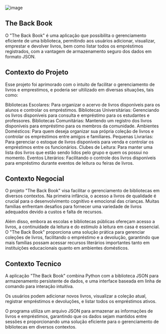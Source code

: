 ![image](https://github.com/Daniel7SaCl/Curso-em-video/assets/159186648/5902a38a-3852-44e5-ba6d-0dfda65a05f2)
## The Back Book

O "The Back Book" é uma aplicação que possibilita o gerenciamento eficiente de uma biblioteca, permitindo aos usuários adicionar, visualizar, emprestar e devolver livros, bem como listar todos os empréstimos registrados, com a vantagem de armazenamento seguro dos dados em formato JSON.

## Contexto do Projeto

Esse projeto foi aprimorado com o intuito de facilitar o gerenciamento de livros e emprestimos, e poderia ser ultilizado em diversas situações, tais como:

Bibliotecas Escolares: Para organizar o acervo de livros disponíveis para os alunos e controlar os empréstimos.
Bibliotecas Universitárias: Gerenciando os livros disponíveis para consulta e empréstimo para os estudantes e professores.
Bibliotecas Comunitárias: Mantendo um registro dos livros disponíveis para empréstimo para os membros da comunidade.
Ambientes Domésticos: Para quem deseja organizar sua própria coleção de livros e controlar os empréstimos entre amigos e familiares.
Pequenas Livrarias: Para gerenciar o estoque de livros disponíveis para venda e controlar os empréstimos entre os funcionários.
Clubes de Leitura: Para manter uma lista dos livros que estão sendo lidos pelo grupo e quem os possui no momento.
Eventos Literários: Facilitando o controle dos livros disponíveis para empréstimo durante eventos de leitura ou feiras de livros.

## Contexto Negocial

O projeto "The Back Book" visa facilitar o gerenciamento de bibliotecas em diversos contextos. Na primeira infância, o acesso a livros de qualidade é crucial para o desenvolvimento cognitivo e emocional das crianças. Muitas famílias enfrentam desafios para fornecer uma variedade de livros adequados devido a custos e falta de recursos.

Além disso, embora as escolas e bibliotecas públicas ofereçam acesso a livros, a continuidade da leitura e do estímulo à leitura em casa é essencial. O "The Back Book" proporciona uma solução prática para gerenciar coleções de livros, facilitando o empréstimo e a devolução, garantindo que mais famílias possam acessar recursos literários importantes tanto em instituições educacionais quanto em ambientes domésticos.

## Contexto Tecnico

A aplicação "The Back Book" combina Python com a biblioteca JSON para armazenamento persistente de dados, e uma interface baseada em linha de comando para interação intuitiva.

Os usuários podem adicionar novos livros, visualizar a coleção atual, registrar empréstimos e devoluções, e listar todos os empréstimos ativos.

O programa utiliza um arquivo JSON para armazenar as informações de livros e empréstimos, garantindo que os dados sejam mantidos entre sessões e proporcionando uma solução eficiente para o gerenciamento de bibliotecas em diversos contextos.
